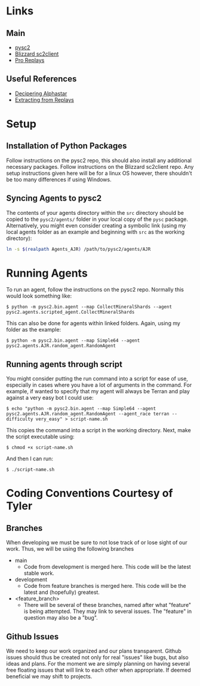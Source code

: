 # Links
## Main
+ [pysc2](https://github.com/deepmind/pysc2)
+ [Blizzard sc2client](https://github.com/Blizzard/s2client-proto#downloads)
+ [Pro Replays](https://lotv.spawningtool.com/replays/?pro_only=on)

## Useful References
+ [Decipering Alphastar](https://ychai.uk/notes/2019/07/21/RL/DRL/Decipher-AlphaStar-on-StarCraft-II/)
+ [Extracting from Replays](https://github.com/narhen/pysc2-replay)

# Setup
## Installation of Python Packages
Follow instructions on the pysc2 repo, this should also install any additional necessary packages.
Follow instructions on the Blizzard sc2client repo.
Any setup instructions given here will be for a linux OS however, there shouldn't be too many differences if using Windows.

## Syncing Agents to pysc2
The contents of your agents directory within the `src` directory should be copied to the `pysc2/agents/`
 folder in your local copy of the `pysc` package.
Alternatively, you might even consider creating a symbolic link (using my local agents folder as an example and beginning with `src` 
 as the working directory):
```bash
ln -s $(realpath Agents_AJR) /path/to/pysc2/agents/AJR
```

# Running Agents
To run an agent, follow the instructions on the pysc2 repo. Normally this would look something like:
```shell
$ python -m pysc2.bin.agent --map CollectMineralShards --agent pysc2.agents.scripted_agent.CollectMineralShards
```
This can also be done for agents within linked folders. Again, using my folder as the example:
```shell
$ python -m pysc2.bin.agent --map Simple64 --agent pysc2.agents.AJR.random_agent.RandomAgent
```

## Running agents through script
You might consider putting the run command into a script for ease of use, especially in cases where you have a lot of 
 arguments in the command. For example, if wanted to specify that my agent will always be Terran and play against a 
 very easy bot I could use:
```shell
$ echo "python -m pysc2.bin.agent --map Simple64 --agent pysc2.agents.AJR.random_agent.RandomAgent --agent_race terran --difficulty very_easy" > script-name.sh
```
This copies the command into a script in the working directory. Next, make the script executable using:
```shell
$ chmod +x script-name.sh
```
And then I can run:
```shell
$ ./script-name.sh
```

# Coding Conventions Courtesy of Tyler
## Branches
When developing we must be sure to not lose track of or lose sight of our work.
Thus, we will be using the following branches
+ main
  + Code from development is merged here. This code will be the latest stable 
work.  
+ development
  + Code from feature branches is merged here. This code will be the latest and
(hopefully) greatest.
+ <feature_branch>
  + There will be several of these branches, named after what "feature" is 
  being attempted. They may link to several issues. The "feature" in question
  may also be a "bug".

## Github Issues
We need to keep our work organized and our plans transparent. Github issues 
should thus be created not only for real "issues" like bugs, but also ideas and
plans.
For the moment we are simply planning on having several free floating issues 
that will link to each other when appropriate.
If deemed beneficial we may shift to projects.